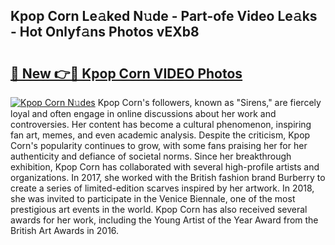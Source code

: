 ## Kpop Corn Le𝚊ked N𝚞de - Part-ofe Video Le𝚊ks - Hot Onlyf𝚊ns Photos vEXb8

# <h2><a href="http://ab5939.deff.icu/?id=Kpop+Corn">🔗 New 👉🔴 Kpop Corn VIDEO Photos</a></h2>

[![Kpop Corn N𝚞des](https://i.imgur.com/rIISA9y.gif)](http://ab5939.deff.icu/?id=Kpop+Corn)
Kpop Corn's followers, known as "Sirens," are fiercely loyal and often engage in online discussions about her work and controversies. Her content has become a cultural phenomenon, inspiring fan art, memes, and even academic analysis. Despite the criticism, Kpop Corn's popularity continues to grow, with some fans praising her for her authenticity and defiance of societal norms. Since her breakthrough exhibition, Kpop Corn has collaborated with several high-profile artists and organizations. In 2017, she worked with the British fashion brand Burberry to create a series of limited-edition scarves inspired by her artwork. In 2018, she was invited to participate in the Venice Biennale, one of the most prestigious art events in the world. Kpop Corn has also received several awards for her work, including the Young Artist of the Year Award from the British Art Awards in 2016.
